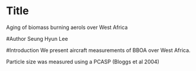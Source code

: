 
# Title

Aging of biomass burning aerols over West Africa

#Author
Seung Hyun Lee

#Introduction
We present aircraft measurements of BBOA over West Africa.

Particle size was measured using a PCASP (Bloggs et al 2004)
